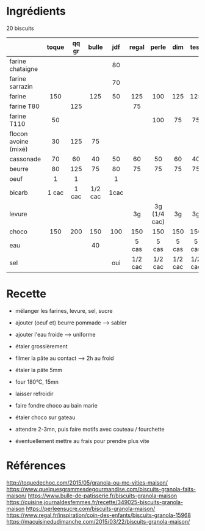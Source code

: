 # Ingrédients

20 biscuits

|                      | toque | qq gr |  bulle  | jdf  |  regal  |    perle     |   dim   |  test   |
| :------------------- | :---: | :---: | :-----: | :--: | :-----: | :----------: | :-----: | :-----: |
| farine chataigne     |       |       |         |  80  |         |              |         |         |
| farine sarrazin      |       |       |         |  70  |         |              |         |         |
| farine               |  150  |       |   125   |  50  |   125   |     100      |   125   |   125   |
| farine T80           |       |  125  |         |      |   75    |              |         |         |
| farine T110          |  50   |       |         |      |         |     100      |   75    |   75    |
| flocon avoine (mixé) |  30   |  125  |   75    |      |         |              |         |         |
| cassonade            |  70   |  60   |   40    |  50  |   60    |      50      |   60    |   40    |
| beurre               |  80   |  125  |   75    |  80  |   75    |      75      |   75    |   75    |
| oeuf                 |   1   |   1   |         |  1   |         |              |         |         |
| bicarb               | 1 cac | 1 cac | 1/2 cac | 1cac |         |              |         |         |
| levure               |       |       |         |      |   3g    | 3g (1/4 cac) |   3g    |   3g    |
| choco                |  150  |  200  |   150   | 100  |   150   |     150      |   150   |   150   |
| eau                  |       |       |   40    |      |  5 cas  |    5 cas     |  5 cas  |  5 cas  |
| sel                  |       |       |         | oui  | 1/2 cac |   1/2 cac    | 1/2 cac | 1/2 cac |


# Recette
- mélanger les farines, levure, sel, sucre
- ajouter (oeuf et) beurre pommade --> sabler
- ajouter l'eau froide --> uniforme
- étaler grossièrement
- filmer la pâte au contact --> 2h au froid
- étaler la pâte 5mm
- four 180°C, 15mn
- laisser refroidir

- faire fondre choco au bain marie
- étaler choco sur gateau
- attendre 2-3mn, puis faire motifs avec couteau / fourchette
- éventuellement mettre au frais pour prendre plus vite

# Références

http://toquedechoc.com/2015/05/granola-ou-mc-vities-maison/
https://www.quelquesgrammesdegourmandise.com/biscuits-granola-faits-maison/
https://www.bulle-de-patisserie.fr/biscuits-granola-maison
https://cuisine.journaldesfemmes.fr/recette/349025-biscuits-granola-maison
https://perleensucre.com/biscuits-granola-maison/
https://www.regal.fr/inspiration/coin-des-enfants/biscuits-granola-15968
https://macuisinedudimanche.com/2015/03/22/biscuits-granola-maison/